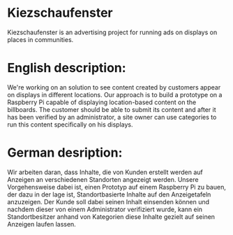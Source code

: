 # Kiezschaufenster
Kiezschaufenster is an advertising project for running ads on displays on places in communities.

# English description:

We're working on an solution to see content created by customers appear on displays in different locations. Our approach is to build a prototype on a Raspberry Pi capable of displaying location-based content on the billboards. The customer should be able to submit its content and after it has been verified by an administrator, a site owner can use categories to run this content specifically on his displays.


# German desription:

Wir arbeiten daran, dass Inhalte, die von Kunden erstellt werden auf Anzeigen an verschiedenen Standorten angezeigt werden. Unsere Vorgehensweise dabei ist, einen Prototyp auf einem Raspberry Pi zu bauen, der dazu in der lage ist, Standortbasierte Inhalte auf den Anzeigetafeln anzuzeigen. Der Kunde soll dabei seinen Inhalt einsenden können und nachdem dieser von einem Administrator verifiziert wurde, kann ein Standortbesitzer anhand von Kategorien diese Inhalte gezielt auf seinen Anzeigen laufen lassen.
